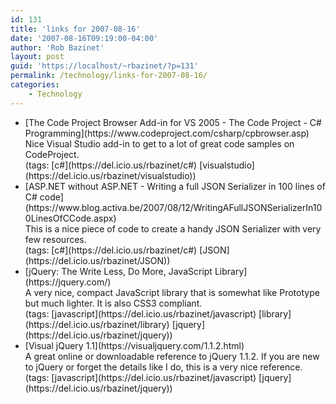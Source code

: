 ```yaml
---
id: 131
title: 'links for 2007-08-16'
date: '2007-08-16T09:19:00-04:00'
author: 'Rob Bazinet'
layout: post
guid: 'https://localhost/~rbazinet/?p=131'
permalink: /technology/links-for-2007-08-16/
categories:
    - Technology
---
```


- <div class="delicious-link">[The Code Project Browser Add-in for VS 2005 - The Code Project - C# Programming](https://www.codeproject.com/csharp/cpbrowser.asp)</div><div class="delicious-extended">Nice Visual Studio add-in to get to a lot of great code samples on CodeProject.</div><div class="delicious-tags">(tags: [c#](https://del.icio.us/rbazinet/c#) [visualstudio](https://del.icio.us/rbazinet/visualstudio))</div>
- <div class="delicious-link">[ASP.NET without ASP.NET - Writing a full JSON Serializer in 100 lines of C# code](https://www.blog.activa.be/2007/08/12/WritingAFullJSONSerializerIn100LinesOfCCode.aspx)</div><div class="delicious-extended">This is a nice piece of code to create a handy JSON Serializer with very few resources.</div><div class="delicious-tags">(tags: [c#](https://del.icio.us/rbazinet/c#) [JSON](https://del.icio.us/rbazinet/JSON))</div>
- <div class="delicious-link">[jQuery: The Write Less, Do More, JavaScript Library](https://jquery.com/)</div><div class="delicious-extended">A very nice, compact JavaScript library that is somewhat like Prototype but much lighter. It is also CSS3 compliant.</div><div class="delicious-tags">(tags: [javascript](https://del.icio.us/rbazinet/javascript) [library](https://del.icio.us/rbazinet/library) [jquery](https://del.icio.us/rbazinet/jquery))</div>
- <div class="delicious-link">[Visual jQuery 1.1](https://visualjquery.com/1.1.2.html)</div><div class="delicious-extended">A great online or downloadable reference to jQuery 1.1.2. If you are new to jQuery or forget the details like I do, this is a very nice reference.</div><div class="delicious-tags">(tags: [javascript](https://del.icio.us/rbazinet/javascript) [jquery](https://del.icio.us/rbazinet/jquery))</div>
 